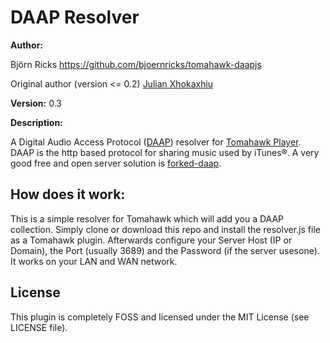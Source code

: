 # DAAP Resolver #

**Author:**

Björn Ricks https://github.com/bjoernricks/tomahawk-daapjs

Original author (version <= 0.2) [Julian Xhokaxhiu](http://julianxhokaxhiu.com)

**Version:** 0.3

**Description:**

A Digital Audio Access Protocol ([DAAP](https://en.wikipedia.org/wiki/Digital_Audio_Access_Protocol))
resolver for [Tomahawk Player](http://www.tomahawk-player.org/). DAAP is the
http based protocol for sharing music used by iTunes®. A very good free and open
server solution is [forked-daap](https://github.com/ejurgensen/forked-daapd).

## How does it work: ##
This is a simple resolver for Tomahawk which will add you a DAAP collection.
Simply clone or download this repo and install the resolver.js file as a
Tomahawk plugin. Afterwards configure your Server Host (IP or Domain), the Port
(usually 3689) and the Password (if the server usesone). It works on your LAN
and WAN network.

## License ##
This plugin is completely FOSS and licensed under the MIT License
(see LICENSE file).
